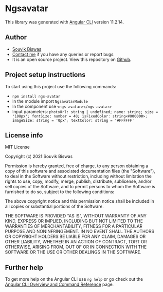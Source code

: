 # Ngsavatar

This library was generated with [Angular CLI](https://github.com/angular/angular-cli) version 11.2.14.

## Author
- [Souvik Biswas](mailto:souvik.biswas1998@gmail.com)
- [Contact me](https://github.com/souvikbiswas1998) if you have any queries or report bugs
- It is an open source project. View this repository on [Github](https://github.com/souvikbiswas1998/ngs-avatar).

## Project setup instructions
To start using this project use the following commands:

- `npm install ngs-avatar`
- In the module import `NgsavatarModule`
- In the component use `<ngs-avatar></ngs-avatar>`
- Input parameters: `photoUrl: string | undefined; name: string; size = '108px'; fontSize: number = 40; isFixedColor: string<#000000>; imageSize: string = '0px'; textColor: string = '#FFFFFF'`

## License info
MIT License

Copyright (c) 2021 Souvik Biswas

Permission is hereby granted, free of charge, to any person obtaining a copy
of this software and associated documentation files (the "Software"), to deal
in the Software without restriction, including without limitation the rights
to use, copy, modify, merge, publish, distribute, sublicense, and/or sell
copies of the Software, and to permit persons to whom the Software is
furnished to do so, subject to the following conditions:

The above copyright notice and this permission notice shall be included in all
copies or substantial portions of the Software.

THE SOFTWARE IS PROVIDED "AS IS", WITHOUT WARRANTY OF ANY KIND, EXPRESS OR
IMPLIED, INCLUDING BUT NOT LIMITED TO THE WARRANTIES OF MERCHANTABILITY,
FITNESS FOR A PARTICULAR PURPOSE AND NONINFRINGEMENT. IN NO EVENT SHALL THE
AUTHORS OR COPYRIGHT HOLDERS BE LIABLE FOR ANY CLAIM, DAMAGES OR OTHER
LIABILITY, WHETHER IN AN ACTION OF CONTRACT, TORT OR OTHERWISE, ARISING FROM,
OUT OF OR IN CONNECTION WITH THE SOFTWARE OR THE USE OR OTHER DEALINGS IN THE
SOFTWARE.

<!-- ## Code scaffolding

Run `ng generate component component-name --project ngs-avatar` to generate a new component. You can also use `ng generate directive|pipe|service|class|guard|interface|enum|module --project ngs-avatar`.
> Note: Don't forget to add `--project ngs-avatar` or else it will be added to the default project in your `angular.json` file. 

## Build

Run `ng build ngs-avatar` to build the project. The build artifacts will be stored in the `dist/` directory.

## Publishing

After building your library with `ng build ngs-avatar`, go to the dist folder `cd dist/ngs-avatar` and run `npm publish`.

## Running unit tests

Run `ng test ngs-avatar` to execute the unit tests via [Karma](https://karma-runner.github.io). -->

## Further help

To get more help on the Angular CLI use `ng help` or go check out the [Angular CLI Overview and Command Reference](https://angular.io/cli) page.